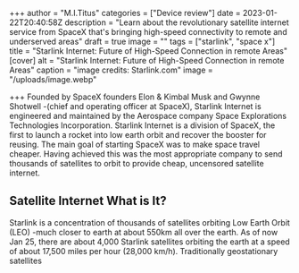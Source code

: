 +++
author = "M.I.Titus"
categories = ["Device review"]
date = 2023-01-22T20:40:58Z
description = "Learn about the revolutionary satellite internet service from SpaceX that's bringing high-speed connectivity to remote and underserved areas"
draft = true
image = ""
tags = ["starlink", "space x"]
title = "Starlink Internet: Future of High-Speed Connection in remote Areas"
[cover]
alt = "Starlink Internet: Future of High-Speed Connection in remote Areas"
caption = "image credits: Starlink.com"
image = "/uploads/image.webp"

+++
Founded by SpaceX founders Elon & Kimbal Musk and Gwynne Shotwell -(chief and operating officer at SpaceX), Starlink Internet is engineered and maintained by the Aerospace company Space Explorations Technologies Incorporation. Starlink Internet is a division of SpaceX, the first to launch a rocket into low earth orbit and recover the booster for reusing. The main goal of starting SpaceX was to make space travel cheaper. Having achieved this was the most appropriate company to send thousands of satellites to orbit to provide cheap, uncensored satellite internet.

## Satellite Internet What is It? 

Starlink is a concentration of thousands of satellites orbiting Low Earth Orbit (LEO) -much closer to earth at about 550km all over the earth. As of now Jan 25, there are about 4,000 Starlink satellites orbiting the earth at a speed of about 17,500 miles per hour (28,000 km/h). Traditionally geostationary satellites 